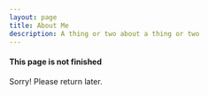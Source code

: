 ```yaml
---
layout: page
title: About Me
description: A thing or two about a thing or two
---
```


#### This page is not finished

Sorry! Please return later.